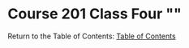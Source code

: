 # Course 201 Class Four ""

Return to the Table of Contents: [Table of Contents](https://todd75.github.io/reading-notes/)